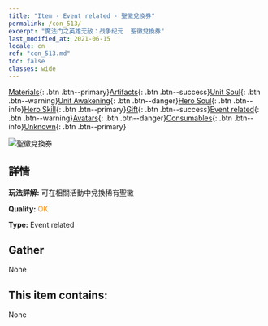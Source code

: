 ```yaml
---
title: "Item - Event related - 聖徽兌換券"
permalink: /con_513/
excerpt: "魔法门之英雄无敌：战争纪元  聖徽兌換券"
last_modified_at: 2021-06-15
locale: cn
ref: "con_513.md"
toc: false
classes: wide
---
```

 [Materials](/ItemsCN/){: .btn .btn--primary}[Artifacts](/ItemsCN/Artifacts/){: .btn .btn--success}[Unit Soul](/ItemsCN/UnitSoul/){: .btn .btn--warning}[Unit Awakening](/ItemsCN/UnitAwakening/){: .btn .btn--danger}[Hero Soul](/ItemsCN/HeroSoul/){: .btn .btn--info}[Hero Skill](/ItemsCN/HeroSkill/){: .btn .btn--primary}[Gift](/ItemsCN/Gift/){: .btn .btn--success}[Event related](/ItemsCN/Events/){: .btn .btn--warning}[Avatars](/ItemsCN/Avatars/){: .btn .btn--danger}[Consumables](/ItemsCN/Consumables/){: .btn .btn--info}[Unknown](/ItemsCN/Unknown/){: .btn .btn--primary}

 ![聖徽兌換券](/images/t/i_10003.png)

## 詳情
 **玩法詳解:** 可在相關活動中兌換稀有聖徽

 **Quality:** <span style="color: #FF8C00">OK</span>

 **Type:** Event related

## Gather

  None

## This item contains:

  None

